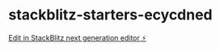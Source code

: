 # stackblitz-starters-ecycdned

[Edit in StackBlitz next generation editor ⚡️](https://stackblitz.com/~/github.com/202103048/stackblitz-starters-ecycdned)